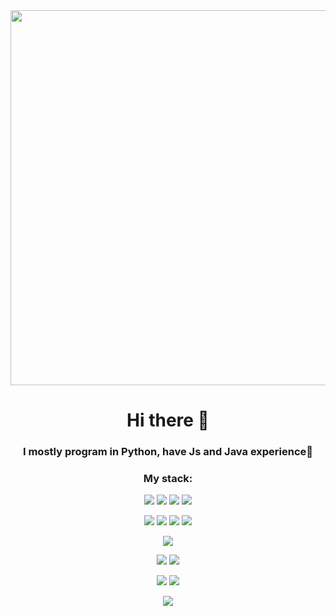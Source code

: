 <div align="center">
<img src='https://user-images.githubusercontent.com/74038190/225813708-98b745f2-7d22-48cf-9150-083f1b00d6c9.gif' width="600"/>


# Hi there 👋
### I mostly program in Python, have Js and Java experience🤯
### My stack:
![](https://img.shields.io/badge/python-367?style=for-the-badge&logo=python&logoColor=ffdd54)
![](https://img.shields.io/badge/FastAPI-005571?style=for-the-badge&logo=fastapi)
![](https://img.shields.io/badge/pydantic-white?style=for-the-badge&logo=pydantic&logoColor=d0006e)
![](https://img.shields.io/badge/SQLAlchemy-306998?style=for-the-badge&logo=sqlalchemy&logoColor=white)

![](https://img.shields.io/badge/PostgreSQL-316192?logo=postgresql&logoColor=white&style=for-the-badge)
![](https://img.shields.io/badge/SQLite-07405E?logo=sqlite&logoColor=white&style=for-the-badge)
![](https://img.shields.io/badge/Redis-D9281A?logo=redis&logoColor=white&style=for-the-badge)
![](https://img.shields.io/badge/MySQL-20232A?logo=mysql&logoColor=white&style=for-the-badge)

![](https://img.shields.io/badge/Kafka-4f4f4f?logo=apache-kafka&logoColor=white&style=for-the-badge)


![](https://img.shields.io/badge/Docker-2496ED?logo=docker&logoColor=white&style=for-the-badge)
![](https://img.shields.io/badge/VirtualBox-183A61?logo=virtualbox&logoColor=white&style=for-the-badge)

![](https://img.shields.io/badge/Linux-E34F26?logo=linux&logoColor=black&style=for-the-badge)
![](https://img.shields.io/badge/Windows-017AD7?logo=windows&logoColor=white&style=for-the-badge)


![](https://img.shields.io/badge/Poetry-306998?style=for-the-badge&logo=poetry&logoColor=white)
</div>